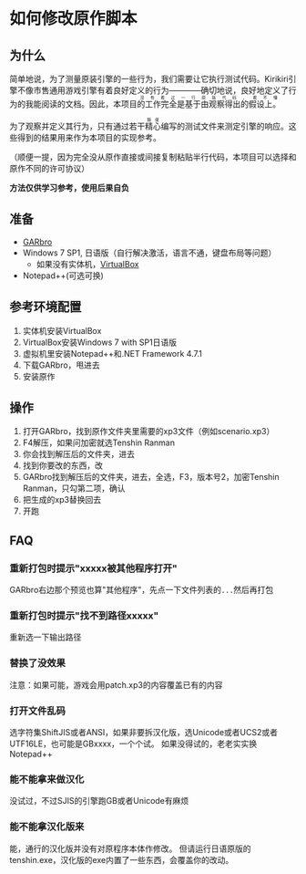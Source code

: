 # 如何修改原作脚本

## 为什么
简单地说，为了测量原装引擎的一些行为，我们需要让它执行测试代码。Kirikiri引擎不像市售通用游戏引擎有着良好定义的行为————确切地说，良好地定义了行为的我能阅读的文档。因此，本项目<ruby>的工作完全是基于由观察得出的假设上。<rt>没有看过一行原版代码，看不懂</rt></ruby>

为了观察并定义其行为，只有通过若干<ruby>精心<rt>随便</rt></ruby>编写的测试文件来测定引擎的响应。这些得到的结果用来作为本项目的实现参考。

（顺便一提，因为完全没从原作直接或间接复制粘贴半行代码，本项目可以选择和原作不同的许可协议）

**方法仅供学习参考，使用后果自负**
## 准备
- [GARbro](https://github.com/morkt/GARbro/)
- Windows 7 SP1, 日语版（自行解决激活，语言不通，键盘布局等问题）
  - 如果没有实体机，[VirtualBox](https://www.virtualbox.org/)
- Notepad++(可选可换)
## 参考环境配置
1. 实体机安装VirtualBox
2. VirtualBox安装Windows 7 with SP1日语版
3. 虚拟机里安装Notepad++和.NET Framework 4.7.1
4. 下载GARbro，甩进去
5. 安装原作
## 操作
1. 打开GARbro，找到原作文件夹里需要的xp3文件（例如scenario.xp3）
2. F4解压，如果问加密就选Tenshin Ranman
3. 你会找到解压后的文件夹，进去
4. 找到你要改的东西，改
5. GARbro找到解压后的文件夹，进去，全选，F3，版本号2，加密Tenshin Ranman，只勾第二项，确认
6. 把生成的xp3替换回去
7. 开跑
## FAQ
### 重新打包时提示"xxxxx被其他程序打开"
GARbro右边那个预览也算"其他程序"，先点一下文件列表的`...`然后再打包
### 重新打包时提示"找不到路径xxxxx"
重新选一下输出路径
### 替换了没效果
注意：如果可能，游戏会用patch.xp3的内容覆盖已有的内容
### 打开文件乱码
选字符集ShiftJIS或者ANSI，如果非要拆汉化版，选Unicode或者UCS2或者UTF16LE，也可能是GBxxxx，一个个试。
如果没得试的，老老实实换Notepad++
### 能不能拿来做汉化
没试过，不过SJIS的引擎跑GB或者Unicode有麻烦
### 能不能拿汉化版来
能，通行的汉化版并没有对原程序本体作修改。
但请运行日语原版的tenshin.exe，汉化版的exe内置了一些东西，会覆盖你的改动。